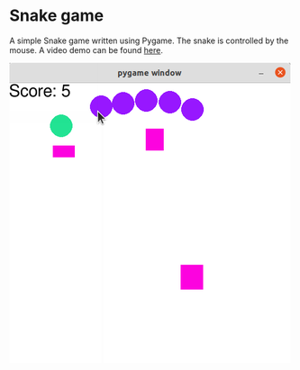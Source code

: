 # Snake game

A simple Snake game written using Pygame. The snake is controlled by the mouse. A video demo can be found [here](https://www.dropbox.com/scl/fi/rrnvbeo5u1d9su0avmlhn/gameplay_vid.mp4?rlkey=ycb86jmroatbklz0jnd26s0ic&dl=0).

[![](screenshot.png)](https://www.dropbox.com/scl/fi/rrnvbeo5u1d9su0avmlhn/gameplay_vid.mp4?rlkey=ycb86jmroatbklz0jnd26s0ic&dl=0)
